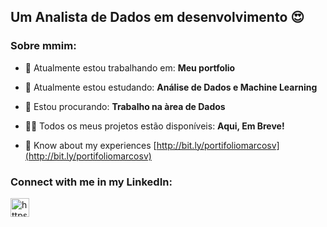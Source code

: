 <h2>Um Analista de Dados em desenvolvimento 😍</h2>

<h3 align="left">Sobre mmim:</h3>

- 🔭 Atualmente estou trabalhando em:  **Meu portfolio**

- 🌱 Atualmente estou estudando:   **Análise de Dados e Machine Learning**

- 🤝 Estou procurando:   **Trabalho na àrea de Dados**

- 👨‍💻 Todos os meus projetos estão disponíveis:   **Aqui, Em Breve!**

- 📄 Know about my experiences [http://bit.ly/portifoliomarcosv](http://bit.ly/portifoliomarcosv)

<h3 align="left">Connect with me in my LinkedIn:</h3>
<p align="left">
<a href="https://linkedin.com/in/marcos-vinicios/" target="blank"><img align="center" src="https://icons.iconarchive.com/icons/limav/flat-gradient-social/256/Linkedin-icon.png" alt="https://linkedin.com/in/marcos-vinicios/" width="30" height="30"/></a>
</p>
